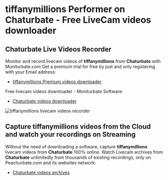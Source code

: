 # tiffanymillions Performer on Chaturbate - Free LiveCam videos downloader

## Chaturbate Live Videos Recorder

Monitor and record livecam videos of **tiffanymillions** from **Chaturbate** with Moniturbate.com
Get a premium trial for free by just and only registering with your Email address:
* [tiffanymillions Premium videos downloader](https://moniturbate.com/request-demo-licence-key.html)

Free livecam videos downloader - Moniturbate Software:
* [Chaturbate videos downloader](https://moniturbate.com/moniturbate-download-software.html)

![tiffanymillions livecam videos recorder](https://peachurnet.com/templates/moniturbate-software.png)


## Capture tiffanymillions videos from the Cloud and watch your recordings on Streaming

Without the need of downloading a software, capture **tiffanymillions** livecam videos from **Chaturbate** 100% online.
Watch Livecam archives from **Chaturbate** unlimitedly from thousands of existing recordings, only on Peachurbate.com and its websites network:
* [Chaturbate videos archives](https://peachurnet.com/)